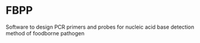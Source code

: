# FBPP
Software to design PCR primers and probes for nucleic acid base detection method of foodborne pathogen
